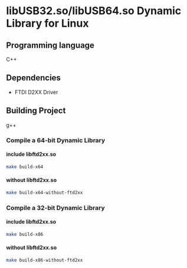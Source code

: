 # libUSB32.so/libUSB64.so Dynamic Library for Linux

## Programming language
C++

## Dependencies
- FTDI D2XX Driver

## Building Project
g++

### Compile a 64-bit Dynamic Library 

#### include libftd2xx.so
```bash
make build-x64
```

#### without libftd2xx.so
```bash
make build-x64-without-ftd2xx
```

### Compile a 32-bit Dynamic Library 

#### include libftd2xx.so
```bash
make build-x86
```

#### without libftd2xx.so
```bash
make build-x86-without-ftd2xx
```
